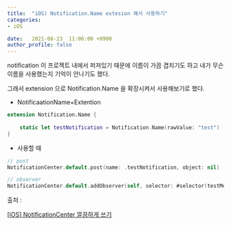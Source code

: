 ```yaml
---
title:  "iOS) Notification.Name extesion 해서 사용하기"
categories:
- iOS

date:   2021-08-23  11:06:00 +0900
author_profile: false
---
```

notification 이 프로젝트 내에서  퍼져있기 때문에 이름이 가끔 겹치기도 하고 내가 무슨 이름을 사용했는지 기억이 안나기도 했다.

그래서 extension 으로  Notification.Name 을 확장시켜서 사용해보기로 했다.

- NotificaationName+Extention

```swift
extension Notification.Name {
    
    static let testNotification = Notification.Name(rawValue: "test")
}
```

- 사용할 때

```swift
// post
NotificationCenter.default.post(name: .testNotification, object: nil)

// observer
NotificationCenter.default.addObserver(self, selector: #selector(testMethod), name: .testNotification, object: nil)
```

출처 :

[[iOS] NotificationCenter 깔끔하게 쓰기](https://velog.io/@sso0022/iOS-NotificationCenter-깔끔하게-쓰기)
